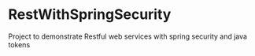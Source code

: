 # RestWithSpringSecurity
Project to demonstrate Restful web services with spring security and java tokens
